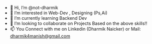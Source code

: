 - 👋 Hi, I’m @not-dharmik
- 👀 I’m interested in Web-Dev , Designing (Ps,Ai)
- 🌱 I’m currently learning Backend Dev
- 💞️ I’m looking to collaborate on Projects Based on the above skills!!
- 📫 You Connect with me on Linkedin (Dharmik Naicker) or Mail: dharmik4manish@gmail.com

<!---
not-dharmik/not-dharmik is a ✨ special ✨ repository because its `README.md` (this file) appears on your GitHub profile.
You can click the Preview link to take a look at your changes.
--->
